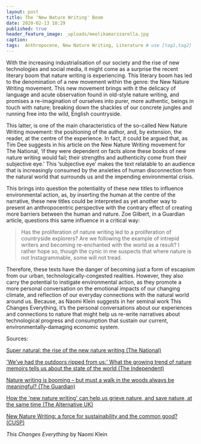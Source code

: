 ```yaml
---
layout: post
title: The 'New Nature Writing' Boom
date: 2020-02-13 10:29
published: true
header_feature_image: _uploads/meelikamarzzarella.jpg
caption:
tags:  Anthropocene, New Nature Writing, Literature # use [tag1,tag2]
---
```


With the increasing industrialisation of our society and the rise of new technologies and social media, it might come as a surprise the recent literary boom that nature writing is experiencing. This literary boom has led to the denomination of a new movement within the genre: the New Nature Writing movement. This new movement brings with it the delicacy of language and acute observation found in old-style nature writing, and promises a re-imagination of ourselves into purer, more authentic, beings in touch with nature; breaking down the shackles of our concrete jungles and running free into the wild, English countryside.

This latter, is one of the main characteristics of the so-called New Nature Writing movement: the positioning of the author, and, by extension, the reader, at the centre of the experience. In fact, it could be argued that, as Tim Dee suggests in his article on the New Nature Writing movement for The National, ‘if they were dependent on facts alone these books of new nature writing would fail; their strengths and authenticity come from their subjective eye.’ This ‘subjective eye’ makes the text relatable to an audience that is increasingly consumed by the anxieties of human disconnection from the natural world that surrounds us and the impending environmental crisis.

This brings into question the potentiality of these new titles to influence environmental action, as, by inserting the human at the centre of the narrative, these new titles could be interpreted as yet another way to present an anthropocentric perspective with the contrary effect of creating more barriers between the human and nature. Zoe Gilbert, in a Guardian article, questions this same influence in a critical way:

> Has the proliferation of nature writing led to a proliferation of countryside explorers? Are we following the example of intrepid writers and becoming re-enchanted with the world as a result? I rather hope so, though the cynic in me suspects that where nature is not Instagrammable, some will not tread.

Therefore, these texts have the danger of becoming just a form of escapism from our urban, technologically-congested realities. However, they also carry the potential to instigate environmental action, as they promote a more personal conversation on the emotional impacts of our changing climate, and reflection of our everyday connections with the natural world around us. Because, as Naomi Klein suggests in her seminal work This Changes Everything, it’s the personal conversations about our experiences and connections to nature that might help us re-write narratives about technological progress and consumption that sustain our current, environmentally-damaging  economic system.

Sources:

[Super natural: the rise of the new nature writing (The National)](https://www.thenational.ae/arts-culture/books/super-natural-the-rise-of-the-new-nature-writing-1.647656)

['We’ve had the outdoors ripped from us:' What the growing trend of nature memoirs tells us about the state of the world (The Independent)](https://www.independent.co.uk/arts-entertainment/books/features/nature-books-memoir-climate-crisis-lucy-jones-alice-vincent-luke-turner-a9300571.html)

[Nature writing is booming – but must a walk in the woods always be meaningful? (The Guardian)](https://www.theguardian.com/books/2019/may/15/nature-writing-is-booming-but-must-a-walk-in-the-woods-always-be-meaningful)

[How the 'new nature writing' can help us grieve nature, and save nature, at the same time (The Alternative UK)](https://www.thealternative.org.uk/dailyalternative/2019/4/17/new-nature-writing-critique)

[New Nature Writing: a force for sustainability and the common good? (CUSP)](https://www.cusp.ac.uk/themes/a/blog-ic-ko-nnw/)

_This Changes Everything_ by Naomi Klein
